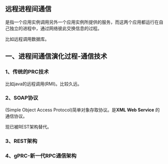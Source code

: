 ## 远程进程间通信

是指一个应用实例调用另外一个应用实例所提供的服务，而这两个应用都运行在自己独立的进程中，通过网络彼此交换信息的过程。

比如远程调用数据库。

## 一、进程间通信演化过程-通信技术
### 1、传统的PRC技术
比如java的远程调用(RMI)。比较久远。
### 2、SOAP协议
(Simple Object Access Protocol)简单对象存取协议。是**XML Web Service** 的通信协议。

现已被REST架构替代。

### 3、REST架构



### 4、gPRC-新一代RPC通信架构

